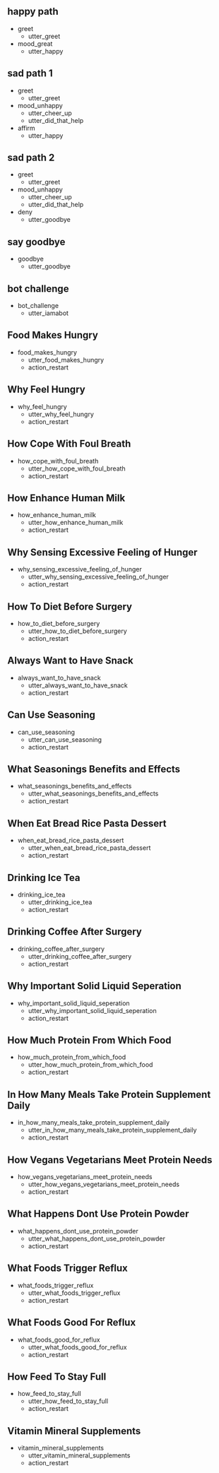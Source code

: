 ## happy path
* greet
  - utter_greet
* mood_great
  - utter_happy

## sad path 1
* greet
  - utter_greet
* mood_unhappy
  - utter_cheer_up
  - utter_did_that_help
* affirm
  - utter_happy

## sad path 2
* greet
  - utter_greet
* mood_unhappy
  - utter_cheer_up
  - utter_did_that_help
* deny
  - utter_goodbye

## say goodbye
* goodbye
  - utter_goodbye

## bot challenge
* bot_challenge
  - utter_iamabot

## Food Makes Hungry
* food_makes_hungry
   - utter_food_makes_hungry
   - action_restart

## Why Feel Hungry
* why_feel_hungry
   - utter_why_feel_hungry
   - action_restart

## How Cope With Foul Breath
* how_cope_with_foul_breath
    - utter_how_cope_with_foul_breath
    - action_restart

## How Enhance Human Milk
* how_enhance_human_milk
    - utter_how_enhance_human_milk
    - action_restart

## Why Sensing Excessive Feeling of Hunger
* why_sensing_excessive_feeling_of_hunger
    - utter_why_sensing_excessive_feeling_of_hunger
    - action_restart

## How To Diet Before Surgery
* how_to_diet_before_surgery
    - utter_how_to_diet_before_surgery
    - action_restart

## Always Want to Have Snack
* always_want_to_have_snack
    - utter_always_want_to_have_snack
    - action_restart

## Can Use Seasoning
* can_use_seasoning
    - utter_can_use_seasoning
    - action_restart

## What Seasonings Benefits and Effects
* what_seasonings_benefits_and_effects
    - utter_what_seasonings_benefits_and_effects
    - action_restart

## When Eat Bread Rice Pasta Dessert
* when_eat_bread_rice_pasta_dessert
    - utter_when_eat_bread_rice_pasta_dessert
    - action_restart

## Drinking Ice Tea
* drinking_ice_tea
    - utter_drinking_ice_tea
    - action_restart

## Drinking Coffee After Surgery
* drinking_coffee_after_surgery
    - utter_drinking_coffee_after_surgery
    - action_restart

## Why Important Solid Liquid Seperation
* why_important_solid_liquid_seperation
    - utter_why_important_solid_liquid_seperation
    - action_restart

## How Much Protein From Which Food
* how_much_protein_from_which_food
    - utter_how_much_protein_from_which_food
    - action_restart

## In How Many Meals Take Protein Supplement Daily
* in_how_many_meals_take_protein_supplement_daily
    - utter_in_how_many_meals_take_protein_supplement_daily
    - action_restart

## How Vegans Vegetarians Meet Protein Needs
* how_vegans_vegetarians_meet_protein_needs
    - utter_how_vegans_vegetarians_meet_protein_needs
    - action_restart

## What Happens Dont Use Protein  Powder
* what_happens_dont_use_protein_powder
    - utter_what_happens_dont_use_protein_powder
    - action_restart

## What Foods Trigger Reflux
* what_foods_trigger_reflux
    - utter_what_foods_trigger_reflux
    - action_restart

## What Foods Good For Reflux
* what_foods_good_for_reflux
    - utter_what_foods_good_for_reflux
    - action_restart

## How Feed To Stay Full
* how_feed_to_stay_full
    - utter_how_feed_to_stay_full
    - action_restart

## Vitamin Mineral Supplements
* vitamin_mineral_supplements
    - utter_vitamin_mineral_supplements
    - action_restart
